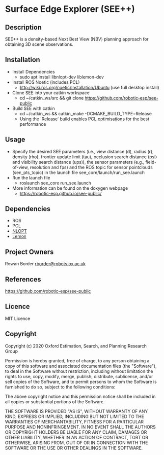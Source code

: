 Surface Edge Explorer (SEE++)
==============================================================================

## Description

SEE++ is a density-based Next Best View (NBV) planning approach for obtaining 3D
scene observations.

## Installation

- Install Dependencies
  - sudo apt install libnlopt-dev liblemon-dev
- Install ROS Noetic (includes PCL)
  - http://wiki.ros.org/noetic/Installation/Ubuntu (use full desktop install)
- Clone SEE into your catkin workspace
  - cd ~/catkin_ws/src && git clone https://github.com/robotic-esp/see-public
- Build SEE with catkin
  - cd ~/catkin_ws && catkin_make -DCMAKE_BUILD_TYPE=Release
  - Using the 'Release' build enables PCL optimisations for the best performance

## Usage

- Specify the desired SEE parameters (i.e., view distance (d), radius (r),
  density (rho), frontier update limit (tau), occlusion search distance
  (psi) and visibility search distance (ups)), the sensor parameters
  (e.g., field-of-view, resolution and fps) and the ROS topic for sensor
  pointclouds (sen_pts_topic) in the launch file see_core/launch/run_see.launch
- Run the launch file
    - roslaunch see_core run_see.launch
- More information can be found on the doxygen webpage
  - https://robotic-esp.github.io/see-public/

## Dependencies
- ROS
- PCL
- [NLOPT](https://github.com/stevengj/nlopt) 
- [Lemon](https://github.com/seqan/lemon)

## Project Owners

Rowan Border <rborder@robots.ox.ac.uk>

## References

https://github.com/robotic-esp/see-public

## Licence

MIT Licence

## Copyright

Copyright (c) 2020 Oxford Estimation, Search, and Planning Research Group

Permission is hereby granted, free of charge, to any person obtaining a copy
of this software and associated documentation files (the "Software"), to deal
in the Software without restriction, including without limitation the rights
to use, copy, modify, merge, publish, distribute, sublicense, and/or sell
copies of the Software, and to permit persons to whom the Software is
furnished to do so, subject to the following conditions:

The above copyright notice and this permission notice shall be included in all
copies or substantial portions of the Software.

THE SOFTWARE IS PROVIDED "AS IS", WITHOUT WARRANTY OF ANY KIND, EXPRESS OR
IMPLIED, INCLUDING BUT NOT LIMITED TO THE WARRANTIES OF MERCHANTABILITY,
FITNESS FOR A PARTICULAR PURPOSE AND NONINFRINGEMENT. IN NO EVENT SHALL THE
AUTHORS OR COPYRIGHT HOLDERS BE LIABLE FOR ANY CLAIM, DAMAGES OR OTHER
LIABILITY, WHETHER IN AN ACTION OF CONTRACT, TORT OR OTHERWISE, ARISING FROM,
OUT OF OR IN CONNECTION WITH THE SOFTWARE OR THE USE OR OTHER DEALINGS IN THE
SOFTWARE.
